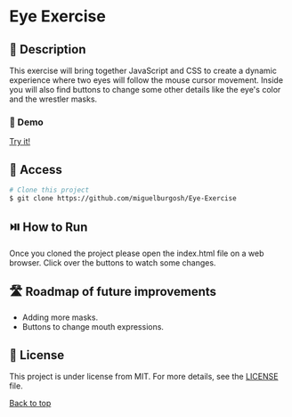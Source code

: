 # Eye Exercise

## :blue_book: Description

This exercise will bring together JavaScript and CSS to create a dynamic experience where two eyes will follow the mouse cursor movement. Inside you will also find buttons to change some other details like the eye's color and the wrestler masks.

### :movie_camera: Demo

[Try it!](https://miguelburgosh.github.io/Real-Time-Bus-Tracker/)

## :open_file_folder: Access

```bash
# Clone this project
$ git clone https://github.com/miguelburgosh/Eye-Exercise
```
## :play_or_pause_button: How to Run

Once you cloned the project please open the index.html file on a web browser. Click over the buttons to watch some changes.

## :motorway: Roadmap of future improvements

- Adding more masks.
- Buttons to change mouth expressions.

## :memo: License

This project is under license from MIT. For more details, see the [LICENSE](LICENSE.md) file.

<a href="#top">Back to top</a>
